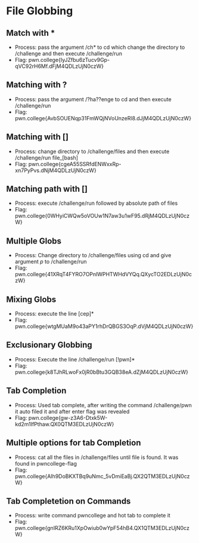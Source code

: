 # File Globbing
## Match with *
- Process: pass the argument /ch* to cd which change the directory to /challenge and then execute /challenge/run
- Flag: pwn.college{IyJZfbu6zTucv9Gp-qVC92rH6Mf.dFjM4QDLzUjN0czW}
## Matching with ?
- Process: pass the argument /?ha??enge to cd and then execute /challenge/run
- Flag: pwn.college{AvbSOUENqp31FmWQjNVoUnzeRl8.dJjM4QDLzUjN0czW}
## Matching with []
- Process: change directory to /challenge/files and then execute /challenge/run file_[bash]
- Flag: pwn.college{cgeA55SSRfdENWxxRp-xn7PyPvs.dNjM4QDLzUjN0czW}
## Matching path with []
- Process: execute /challenge/run followed by absolute path of files
- Flag: pwn.college{0WHyiCWQw5oVOUw1N7aw3u1wF95.dRjM4QDLzUjN0czW}
## Multiple Globs
- Process: Change directory to /challenge/files using cd and give argument *p* to /challenge/run
- Flag: pwn.college{41XRqT4FYRO7OPnlWPHTWHdVYQq.QXycTO2EDLzUjN0czW}
## Mixing Globs
- Process: execute the line [cep]*
- Flag: pwn.college{wtgMUaM9o43aPY1rhDrQBGS3OqP.dVjM4QDLzUjN0czW}
## Exclusionary Globbing
- Process: Execute the line /challenge/run [!pwn]*
- Flag: pwn.college{k8TJhRLwoFx0jR0bBtu3GQB38eA.dZjM4QDLzUjN0czW}
## Tab Completion
- Process: Used tab complete, after writing the command /challenge/pwn<tab> it auto filed it and after enter flag was revealed
- Flag: pwn.college{gw-z3A6-Dtxk5W-kd2m1IfPthaw.QX0QTM3EDLzUjN0czW}
## Multiple options for tab Completion
- Process: cat all the files in /challenge/files until file is found. It was found in pwncollege-flag
- Flag: pwn.college{AIh9DoBKXTBq9uNmc_5vDmiEaBj.QX2QTM3EDLzUjN0czW}
## Tab Completetion on Commands
- Process: write command pwncollege and hot tab to complete it
- Flag: pwn.college{gnIRZ6KRu1XpOwiub0wYpF54hB4.QX1QTM3EDLzUjN0czW}
